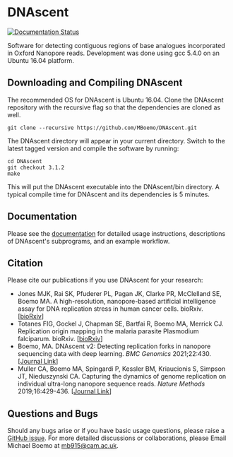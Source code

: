 # DNAscent
[![Documentation Status](https://readthedocs.org/projects/dnascent/badge/?version=latest)](https://dnascent.readthedocs.io/en/latest/?badge=latest)

Software for detecting contiguous regions of base analogues incorporated in Oxford Nanopore reads.  Development was done using gcc 5.4.0 on an Ubuntu 16.04 platform.

## Downloading and Compiling DNAscent
The recommended OS for DNAscent is Ubuntu 16.04.  Clone the DNAscent repository with the recursive flag so that the dependencies are cloned as well.
```shell
git clone --recursive https://github.com/MBoemo/DNAscent.git
```
The DNAscent directory will appear in your current directory.  Switch to the latest tagged version and compile the software by running:
```shell
cd DNAscent
git checkout 3.1.2
make
```
This will put the DNAscent executable into the DNAscent/bin directory.  A typical compile time for DNAscent and its dependencies is 5 minutes.

## Documentation
Please see the [documentation](https://dnascent.readthedocs.io) for detailed usage instructions, descriptions of DNAscent's subprograms, and an example workflow.

## Citation
Please cite our publications if you use DNAscent for your research:
- Jones MJK,  Rai SK,  Pfuderer PL, Pagan JK, Clarke PR, McClelland SE, Boemo MA. A high-resolution, nanopore-based artificial intelligence assay for DNA replication stress in human cancer cells. bioRxiv. [[bioRxiv](https://doi.org/10.1101/2022.07.27.501677)]
- Totanes FIG,  Gockel J,  Chapman SE, Bartfai R, Boemo MA, Merrick CJ. Replication origin mapping in the malaria parasite Plasmodium falciparum. bioRxiv. [[bioRxiv](https://doi.org/10.1101/2022.07.27.501677)]
- Boemo, MA. DNAscent v2: Detecting replication forks in nanopore sequencing data with deep learning. *BMC Genomics* 2021;22:430. [[Journal Link](https://doi.org/10.1186/s12864-021-07736-6)]
- Muller CA, Boemo MA, Spingardi P, Kessler BM, Kriaucionis S, Simpson JT, Nieduszynski CA. Capturing the dynamics of genome replication on individual ultra-long nanopore sequence reads. *Nature Methods* 2019;16:429-436. [[Journal Link](https://www.nature.com/articles/s41592-019-0394-y)]

## Questions and Bugs
Should any bugs arise or if you have basic usage questions, please raise a [GitHub issue](https://github.com/MBoemo/DNAscent/issues). For more detailed discussions or collaborations, please Email Michael Boemo at mb915@cam.ac.uk.
